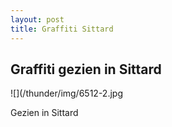 ```yaml
---
layout: post
title: Graffiti Sittard
---
```


## Graffiti gezien in Sittard

![](/thunder/img/6512-2.jpg


Gezien in Sittard

